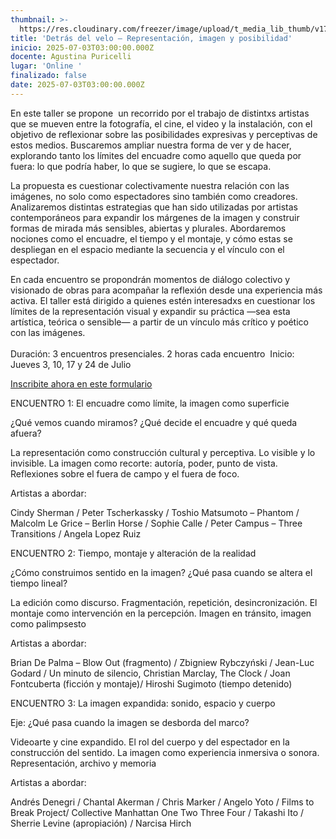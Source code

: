 ```yaml
---
thumbnail: >-
  https://res.cloudinary.com/freezer/image/upload/t_media_lib_thumb/v1750638642/2025/06/FREEZER-1_3_copia_alueiw.jpg
title: 'Detrás del velo – Representación, imagen y posibilidad'
inicio: 2025-07-03T03:00:00.000Z
docente: Agustina Puricelli
lugar: 'Online '
finalizado: false
date: 2025-07-03T03:00:00.000Z
---
```



En este taller se propone  un recorrido por el trabajo de distintxs artistas que se mueven entre la fotografía, el cine, el video y la instalación, con el objetivo de reflexionar sobre las posibilidades expresivas y perceptivas de estos medios. Buscaremos ampliar nuestra forma de ver y de hacer, explorando tanto los límites del encuadre como aquello que queda por fuera: lo que podría haber, lo que se sugiere, lo que se escapa.

La propuesta es cuestionar colectivamente nuestra relación con las imágenes, no solo como espectadores sino también como creadores. Analizaremos distintas estrategias que han sido utilizadas por artistas contemporáneos para expandir los márgenes de la imagen y construir formas de mirada más sensibles, abiertas y plurales. Abordaremos nociones como el encuadre, el tiempo y el montaje, y cómo estas se despliegan en el espacio mediante la secuencia y el vínculo con el espectador. 

En cada encuentro se propondrán momentos de diálogo colectivo y visionado de obras para acompañar la reflexión desde una experiencia más activa. El taller está dirigido a quienes estén interesadxs en cuestionar los límites de la representación visual y expandir su práctica —sea esta artística, teórica o sensible— a partir de un vínculo más crítico y poético con las imágenes.\
\
Duración: 3 encuentros presenciales. 2 horas cada encuentro 
Inicio: Jueves 3, 10, 17 y 24 de Julio 

[Inscribite ahora en este formulario ](https://forms.gle/vpe6YyLTekc2XPnQ6)

ENCUENTRO 1: El encuadre como límite, la imagen como superficie

¿Qué vemos cuando miramos? ¿Qué decide el encuadre y qué queda afuera?

La representación como construcción cultural y perceptiva. Lo visible y lo invisible. La imagen como recorte: autoría, poder, punto de vista. Reflexiones sobre el fuera de campo y el fuera de foco.

Artistas a abordar:

Cindy Sherman / Peter Tscherkassky / Toshio Matsumoto – Phantom / Malcolm Le Grice – Berlin Horse / Sophie Calle / Peter Campus – Three Transitions / Angela Lopez Ruiz 

ENCUENTRO 2: Tiempo, montaje y alteración de la realidad

¿Cómo construimos sentido en la imagen? ¿Qué pasa cuando se altera el tiempo lineal?

La edición como discurso. Fragmentación, repetición, desincronización. El montaje como intervención en la percepción. Imagen en tránsito, imagen como palimpsesto

Artistas a abordar:

Brian De Palma – Blow Out (fragmento) / Zbigniew Rybczyński / Jean-Luc Godard / Un minuto de silencio, Christian Marclay, The Clock / Joan Fontcuberta (ficción y montaje)/ Hiroshi Sugimoto (tiempo detenido)

ENCUENTRO 3: La imagen expandida: sonido, espacio y cuerpo

Eje: ¿Qué pasa cuando la imagen se desborda del marco?

Videoarte y cine expandido. El rol del cuerpo y del espectador en la construcción del sentido. La imagen como experiencia inmersiva o sonora. Representación, archivo y memoria

Artistas a abordar:

Andrés Denegri / Chantal Akerman / Chris Marker / Angelo Yoto / Films to Break Project/ Collective Manhattan One Two Three Four / Takashi Ito / Sherrie Levine (apropiación) / Narcisa Hirch


